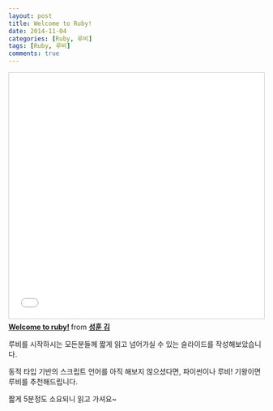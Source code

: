 ```yaml
---
layout: post
title: Welcome to Ruby!
date: 2014-11-04
categories: [Ruby, 루비]
tags: [Ruby, 루비]
comments: true
---
```



<iframe src="//www.slideshare.net/slideshow/embed_code/key/GWqLcCjo8ifU8Y" width="595" height="485" frameborder="0" marginwidth="0" marginheight="0" scrolling="no" style="border:1px solid #CCC; border-width:1px; margin-bottom:5px; max-width: 100%;" allowfullscreen> </iframe> <div style="margin-bottom:5px"> <strong> <a href="//www.slideshare.net/elky84/welcome-to-ruby-41104621" title="Welcome to ruby!" target="_blank">Welcome to ruby!</a> </strong> from <strong><a target="_blank" href="//www.slideshare.net/elky84">성훈 김</a></strong> </div>

루비를 시작하시는 모든분들께 짧게 읽고 넘어가실 수 있는 슬라이드를 작성해보았습니다.

동적 타입 기반의 스크립트 언어를 아직 해보지 않으셨다면, 파이썬이나 루비! 기왕이면 루비를 추천해드립니다.

짧게 5분정도 소요되니 읽고 가셔요~
